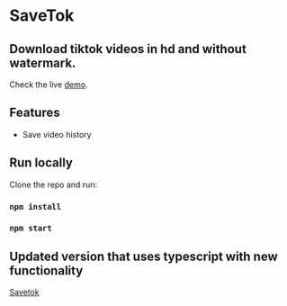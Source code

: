 # SaveTok

## Download tiktok videos in hd and without watermark.

Check the live [demo](https://savetok.vercel.app).

## Features
- Save video history

## Run locally

Clone the repo and run:

### `npm install`

### `npm start`

## Updated version that uses typescript with new functionality
[Savetok](https://github.com/raffyamoguis/savetok-titktok-downloader)
